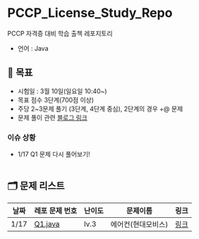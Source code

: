 # PCCP_License_Study_Repo

PCCP 자격증 대비 학습 출첵 레포지토리

- 언어 : Java

## 📝 목표

- 시험일 : 3월 10일(일요일 10:40~)
- 목표 점수 3단계(700점 이상)
- 주당 2~3문제 풀기 (3단계, 4단계 중심), 2단계의 경우 +@ 문제
- 문제 풀이
  관련 [블로그 링크](https://velog.io/@gloom/series/%ED%94%84%EB%A1%9C%EA%B7%B8%EB%9E%98%EB%A8%B8%EC%8A%A4%EC%BD%94%EB%94%A9-%EB%AC%B8%EC%A0%9C)

### 이슈 상황
 - 1/17 Q1 문제 다시 풀어보기!
<br></br>

## 🗂️ 문제 리스트

| 날짜   | 레포 문제 번호                              | 난이도  | 문제이름       | 링크                                                                     |
|------|---------------------------------------|------|------------|------------------------------------------------------------------------|
| 1/17 | [Q1.java](/src/src/JAN/day18/Q1.java) | lv.3 | 에어컨(현대모비스) | [링크](https://school.programmers.co.kr/learn/courses/30/lessons/214289) |                                                                        |  
